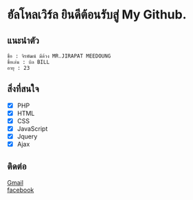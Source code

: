 # ฮัลโหลเวิร์ล ยินดีต้อนรับสู่ My Github.
## แนะนำตัว
```
ชื่อ : จิรพัฒน์ มีด้วง MR.JIRAPAT MEEDOUNG
ชื่อเล่น : บิล BILL
อายุ : 23
```
## สิ่งที่สนใจ

- [x] PHP
- [x] HTML 
- [x] CSS
- [x] JavaScript
- [x] Jquery
- [x] Ajax

## ติดต่อ 
[Gmail](https://mail.google.com/mail/u/0/?tab=mm#inbox?compose=jrjtXJSVwCmpVHlRlvKmqjcwrrfNVdgrhRCDqfbxTSxvdKQwCTrWKKQBfwlfnbSgCVcrvbjx)<br>
[facebook](https://www.facebook.com/messages/t/100003477559878)

